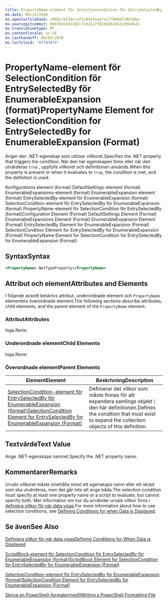 ```yaml
---
title: PropertyName-element för SelectionCondition för EntrySelectedBy för EnumerableExpansion (format) | Microsoft Docs
ms.date: 09/13/2016
ms.openlocfilehash: c0081cb724ccaf1c04241aafa177880d7c0e5dbe
ms.sourcegitcommit: 0907b8c6322d2c7c61b17f8168d53452c8964b41
ms.translationtype: MT
ms.contentlocale: sv-SE
ms.lasthandoff: 08/05/2020
ms.locfileid: "87783474"
---
```

# <a name="propertyname-element-for-selectioncondition-for-entryselectedby-for-enumerableexpansion-format"></a><span data-ttu-id="d720a-102">PropertyName-element för SelectionCondition för EntrySelectedBy för EnumerableExpansion (format)</span><span class="sxs-lookup"><span data-stu-id="d720a-102">PropertyName Element for SelectionCondition for EntrySelectedBy for EnumerableExpansion (Format)</span></span>

<span data-ttu-id="d720a-103">Anger den .NET-egenskap som utlöser villkoret.</span><span class="sxs-lookup"><span data-stu-id="d720a-103">Specifies the .NET property that triggers the condition.</span></span> <span data-ttu-id="d720a-104">När den här egenskapen finns eller när den utvärderas `true` , uppfylls villkoret och definitionen används.</span><span class="sxs-lookup"><span data-stu-id="d720a-104">When this property is present or when it evaluates to `true`, the condition is met, and the definition is used.</span></span>

<span data-ttu-id="d720a-105">Konfigurations element (format) DefaultSettings-element (format) EnumerableExpansions-element (format) EnumerableExpansion element (format) EntrySelectedBy-element för EnumerableExpansion (format) SelectionCondition-element för EntrySelectedBy för EnumerableExpansion (format) PropertyName-element för SelectionCondition för EntrySelectedBy (format)</span><span class="sxs-lookup"><span data-stu-id="d720a-105">Configuration Element (Format) DefaultSettings Element (Format) EnumerableExpansions Element (Format) EnumerableExpansion Element (Format) EntrySelectedBy Element for EnumerableExpansion (Format) SelectionCondition Element for EntrySelectedBy for EnumerableExpansion (Format) PropertyName Element for SelectionCondition for EntrySelectedBy for EnumerableExpansion (Format)</span></span>

## <a name="syntax"></a><span data-ttu-id="d720a-106">Syntax</span><span class="sxs-lookup"><span data-stu-id="d720a-106">Syntax</span></span>

```xml
<PropertyName>.NetTypeProperty</PropertyName>
```

## <a name="attributes-and-elements"></a><span data-ttu-id="d720a-107">Attribut och element</span><span class="sxs-lookup"><span data-stu-id="d720a-107">Attributes and Elements</span></span>

<span data-ttu-id="d720a-108">I följande avsnitt beskrivs attribut, underordnade element och `PropertyName` elementets överordnade element.</span><span class="sxs-lookup"><span data-stu-id="d720a-108">The following sections describe attributes, child elements, and the parent element of the `PropertyName` element.</span></span>

### <a name="attributes"></a><span data-ttu-id="d720a-109">Attribut</span><span class="sxs-lookup"><span data-stu-id="d720a-109">Attributes</span></span>

<span data-ttu-id="d720a-110">Inga.</span><span class="sxs-lookup"><span data-stu-id="d720a-110">None.</span></span>

### <a name="child-elements"></a><span data-ttu-id="d720a-111">Underordnade element</span><span class="sxs-lookup"><span data-stu-id="d720a-111">Child Elements</span></span>

<span data-ttu-id="d720a-112">Inga.</span><span class="sxs-lookup"><span data-stu-id="d720a-112">None.</span></span>

### <a name="parent-elements"></a><span data-ttu-id="d720a-113">Överordnade element</span><span class="sxs-lookup"><span data-stu-id="d720a-113">Parent Elements</span></span>

|<span data-ttu-id="d720a-114">Element</span><span class="sxs-lookup"><span data-stu-id="d720a-114">Element</span></span>|<span data-ttu-id="d720a-115">Beskrivning</span><span class="sxs-lookup"><span data-stu-id="d720a-115">Description</span></span>|
|-------------|-----------------|
|[<span data-ttu-id="d720a-116">SelectionCondition-element för EntrySelectedBy för EnumerableExpansion (format)</span><span class="sxs-lookup"><span data-stu-id="d720a-116">SelectionCondition Element for EntrySelectedBy for EnumerableExpansion (Format)</span></span>](./selectioncondition-element-for-entryselectedby-for-enumerableexpansion-format.md)|<span data-ttu-id="d720a-117">Definierar det villkor som måste finnas för att expandera samlings objekt i den här definitionen.</span><span class="sxs-lookup"><span data-stu-id="d720a-117">Defines the condition that must exist to expand the collection objects of this definition.</span></span>|

## <a name="text-value"></a><span data-ttu-id="d720a-118">Textvärde</span><span class="sxs-lookup"><span data-stu-id="d720a-118">Text Value</span></span>

<span data-ttu-id="d720a-119">Ange .NET-egenskaps namnet.</span><span class="sxs-lookup"><span data-stu-id="d720a-119">Specify the .NET property name.</span></span>

## <a name="remarks"></a><span data-ttu-id="d720a-120">Kommentarer</span><span class="sxs-lookup"><span data-stu-id="d720a-120">Remarks</span></span>

<span data-ttu-id="d720a-121">Urvals villkoret måste innehålla minst ett egenskaps namn eller ett skript som ska utvärderas, men det går inte att ange båda.</span><span class="sxs-lookup"><span data-stu-id="d720a-121">The selection condition must specify at least one property name or a script to evaluate, but cannot specify both.</span></span> <span data-ttu-id="d720a-122">Mer information om hur du använder urvals villkor finns i [definiera villkor för när data visas](./defining-conditions-for-displaying-data.md).</span><span class="sxs-lookup"><span data-stu-id="d720a-122">For more information about how to use selection conditions, see [Defining Conditions for when Data is Displayed](./defining-conditions-for-displaying-data.md).</span></span>

## <a name="see-also"></a><span data-ttu-id="d720a-123">Se även</span><span class="sxs-lookup"><span data-stu-id="d720a-123">See Also</span></span>

[<span data-ttu-id="d720a-124">Definiera villkor för när data visas</span><span class="sxs-lookup"><span data-stu-id="d720a-124">Defining Conditions for When Data is Displayed</span></span>](./defining-conditions-for-displaying-data.md)

[<span data-ttu-id="d720a-125">ScriptBlock-element för SelectionCondition för EntrySelectedBy för EnumerableExpansion (format)</span><span class="sxs-lookup"><span data-stu-id="d720a-125">ScriptBlock Element for SelectionCondition for EntrySelectedBy for EnumerableExpansion (Format)</span></span>](./scriptblock-element-for-selectioncondition-for-entryselectedby-for-enumerableexpansion-format.md)

[<span data-ttu-id="d720a-126">SelectionCondition-element för EntrySelectedBy för EnumerableExpansion (format)</span><span class="sxs-lookup"><span data-stu-id="d720a-126">SelectionCondition Element for EntrySelectedBy for EnumerableExpansion (Format)</span></span>](./selectioncondition-element-for-entryselectedby-for-enumerableexpansion-format.md)

[<span data-ttu-id="d720a-127">Skriva en PowerShell-formateringsfil</span><span class="sxs-lookup"><span data-stu-id="d720a-127">Writing a PowerShell Formatting File</span></span>](./writing-a-powershell-formatting-file.md)
